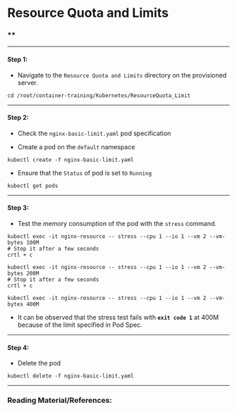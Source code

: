 # **Resource Quota and Limits**


### **

-------

#### Step 1:

* Navigate to the `Resource Quota and Limits` directory on the provisioned server.

```commandline
cd /root/container-training/Kubernetes/ResourceQuota_Limit
```

-------

#### Step 2:

* Check the `nginx-basic-limit.yaml` pod specification

* Create a pod on the `default` namespace

```commandline
kubectl create -f nginx-basic-limit.yaml
```

* Ensure that the `Status` of pod is set to `Running`

```commandline
kubectl get pods
```

-------

#### Step 3:

* Test the memory consumption of the pod with the `stress` command.

```commandline
kubectl exec -it nginx-resource -- stress --cpu 1 --io 1 --vm 2 --vm-bytes 100M
# Stop it after a few seconds
crtl + c

kubectl exec -it nginx-resource -- stress --cpu 1 --io 1 --vm 2 --vm-bytes 200M
# Stop it after a few seconds
crtl + c

kubectl exec -it nginx-resource -- stress --cpu 1 --io 1 --vm 2 --vm-bytes 400M
```

* It can be observed that the stress test fails with **`exit code 1`** at 400M because of the limit specified in Pod Spec.

-------

#### Step 4:

* Delete the pod

```commandline
kubectl delete -f nginx-basic-limit.yaml
```

---------

### Reading Material/References:

